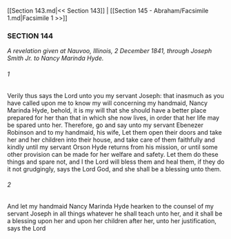 [[Section 143.md|<< Section 143]]  |  [[Section 145 - Abraham/Facsimile 1.md|Facsimile 1 >>]]

### SECTION 144

*A revelation given at Nauvoo, Illinois, 2 December 1841, through Joseph Smith Jr. to Nancy Marinda Hyde.*

###### 1
Verily thus says the Lord unto you my servant Joseph: that inasmuch as you have called upon me to know my will concerning my handmaid, Nancy Marinda Hyde, behold, it is my will that she should have a better place prepared for her than that in which she now lives, in order that her life may be spared unto her. Therefore, go and say unto my servant Ebenezer Robinson and to my handmaid, his wife, Let them open their doors and take her and her children into their house, and take care of them faithfully and kindly until my servant Orson Hyde returns from his mission, or until some other provision can be made for her welfare and safety. Let them do these things and spare not, and I the Lord will bless them and heal them, if they do it not grudgingly, says the Lord God, and she shall be a blessing unto them.

###### 2
And let my handmaid Nancy Marinda Hyde hearken to the counsel of my servant Joseph in all things whatever he shall teach unto her, and it shall be a blessing upon her and upon her children after her, unto her justification, says the Lord